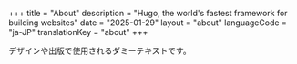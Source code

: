 +++
title = "About"
description = "Hugo, the world's fastest framework for building websites"
date = "2025-01-29"
layout = "about"
languageCode = "ja-JP"
translationKey = "about"
+++

デザインや出版で使用されるダミーテキストです。
